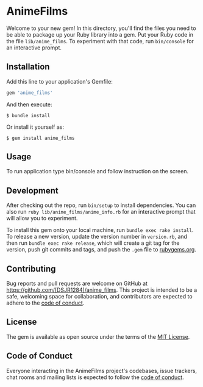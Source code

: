 # AnimeFilms

Welcome to your new gem! In this directory, you'll find the files you need to be able to package up your Ruby library into a gem. Put your Ruby code in the file `lib/anime_films`. To experiment with that code, run `bin/console` for an interactive prompt.

## Installation

Add this line to your application's Gemfile:

```ruby
gem 'anime_films'
```

And then execute:

    $ bundle install

Or install it yourself as:

    $ gem install anime_films

## Usage

To run application type bin/console and follow 
instruction on the screen. 

## Development

After checking out the repo, run `bin/setup` to install dependencies. You can also run `ruby lib/anime_films/anime_info.rb` for an interactive prompt that will allow you to experiment.

To install this gem onto your local machine, run `bundle exec rake install`. To release a new version, update the version number in `version.rb`, and then run `bundle exec rake release`, which will create a git tag for the version, push git commits and tags, and push the `.gem` file to [rubygems.org](https://rubygems.org).

## Contributing

Bug reports and pull requests are welcome on GitHub at https://github.com/[DSJR1284]/anime_films. This project is intended to be a safe, welcoming space for collaboration, and contributors are expected to adhere to the [code of conduct](https://github.com/[USERNAME]/anime_films/blob/master/CODE_OF_CONDUCT.md).


## License

The gem is available as open source under the terms of the [MIT License](https://opensource.org/licenses/MIT).

## Code of Conduct

Everyone interacting in the AnimeFilms project's codebases, issue trackers, chat rooms and mailing lists is expected to follow the [code of conduct](https://github.com/[DSJR1284]/anime_films/blob/master/CODE_OF_CONDUCT.md).

